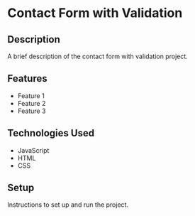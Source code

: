# Contact Form with Validation

## Description

A brief description of the contact form with validation project.

## Features

- Feature 1
- Feature 2
- Feature 3

## Technologies Used

- JavaScript
- HTML
- CSS

## Setup

Instructions to set up and run the project.
